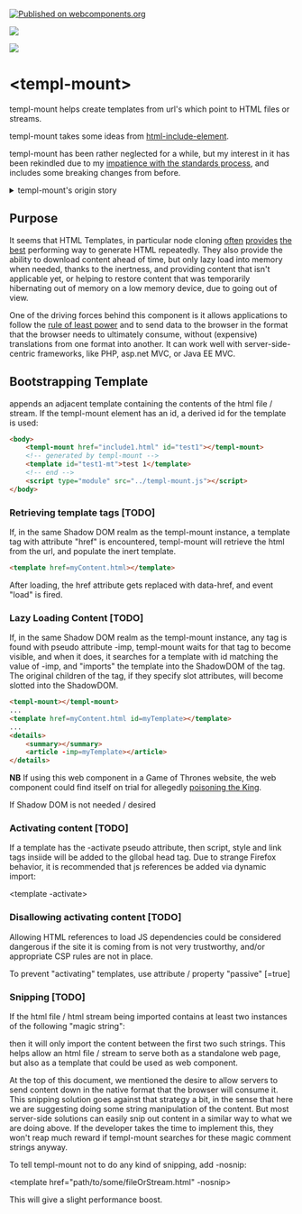 [![Published on webcomponents.org](https://img.shields.io/badge/webcomponents.org-published-blue.svg)](https://www.webcomponents.org/element/bahrus/templ-mount)

<a href="https://nodei.co/npm/templ-mount/"><img src="https://nodei.co/npm/templ-mount.png"></a>

<img src="http://img.badgesize.io/https://cdn.jsdelivr.net/npm/templ-mount@0.0.46/dist/templ-mount.iife.min.js?compression=gzip">

# \<templ-mount\>

templ-mount helps create templates from url's which point to HTML files or streams.

templ-mount takes some ideas from [html-include-element](https://www.npmjs.com/package/html-include-element).

templ-mount has been rather neglected for a while, but my interest in it has been rekindled due to my [impatience with the standards process](https://www.youtube.com/watch?v=0-Yl6FmV6EE), and includes some breaking changes from before.

<details>
    <summary>templ-mount's origin story</summary>
templ-mount remembers the day its creator first installed a PWA (Flipkart), and was blown away by the liberating effect this could have on web development, allowing developers to cross significant barriers to native functionality.

templ-mount thinks, though, that in order to satisfactorily reach the promised land of true native competitiveness, we will need to find a way of building applications that can scale, while maintaining fidelity to the various commandments set forth by Lighthouse.  The ability to import HTML from the ~~heavens~~ server down to ~~Earth~~ would, in templ-mount's opinion, help with this effort significantly.  Such functionality would best be served by native api's, due to the complexities involved.  In the meantime, templ-mount is wandering the dessert, in search of a substitute api.

</details>

## Purpose

It seems that HTML Templates, in particular node cloning [often](https://jsperf.com/clonenode-vs-createelement-performance/32) [provides](https://jsperf.com/innerhtml-vs-importnode/6) [the](https://github.com/sophiebits/innerhtml-vs-createelement-vs-clonenode) [best](https://stackoverflow.com/questions/676249/deep-cloning-vs-setting-of-innerhtml-whats-faster) performing way to generate HTML repeatedly.  They also provide the ability to download content ahead of time, but only lazy load into memory when needed, thanks to the inertness, and providing content that isn't applicable yet, or helping to restore content that was temporarily hibernating out of memory on a low memory device, due to going out of view.

One of the driving forces behind this component is it allows applications to follow the [rule of least power](https://en.wikipedia.org/wiki/Rule_of_least_power) and to send data to the browser in the format that the browser needs to ultimately consume, without (expensive) translations from one format into another.  It can work well with server-side-centric frameworks, like PHP, asp.net MVC, or Java EE MVC.

## Bootstrapping Template 

<templ-mount href=include1.html></templ-mount>

appends an adjacent template containing the contents of the html file / stream.  If the templ-mount element has an id, a derived id for the template is used:

```html
<body>
    <templ-mount href="include1.html" id="test1"></templ-mount>
    <!-- generated by templ-mount -->
    <template id="test1-mt">test 1</template>
    <!-- end -->
    <script type="module" src="../templ-mount.js"></script>
</body>
```



### Retrieving template tags [TODO]

If, in the same Shadow DOM realm as the templ-mount instance, a template tag with attribute "href" is encountered, templ-mount will retrieve the html from the url, and populate the inert template.

```html
<template href=myContent.html></template>
```

After loading, the href attribute gets replaced with data-href, and event "load" is fired.

### Lazy Loading Content [TODO]

If, in the same Shadow DOM realm as the templ-mount instance, any tag is found with pseudo attribute -imp, templ-mount waits for that tag to become visible, and when it does, it searches for a template with id matching the value of -imp, and "imports" the template into the ShadowDOM of the tag.  The original children of the tag, if they specify slot attributes, will become slotted into the ShadowDOM.

```html
<templ-mount></templ-mount>
...
<template href=myContent.html id=myTemplate></template>
...
<details>
    <summary></summary>
    <article -imp=myTemplate></article>
</details>
```

**NB** If using this web component in a Game of Thrones website, the web component could find itself on trial for allegedly [poisoning the King](https://discourse.wicg.io/t/proposal-symbol-namespacing-of-attributes/3515/4).

If Shadow DOM is not needed / desired


### Activating content [TODO]

If a template has the -activate pseudo attribute, then script, style and link tags insiide will be added to the gllobal head tag.  Due to strange Firefox behavior, it is recommended that js references be added via dynamic import:

<template -activate>
    <script type=module>
        import('./blah.js');
    </script>
    <style>
        @import url(https://fonts.googleapis.com/css?family=Indie+Flower);
    </style>
</template>

### Disallowing activating content [TODO]

Allowing HTML references to load JS dependencies could be considered dangerous if the site it is coming from is not very trustworthy, and/or appropriate CSP rules are not in place.

To prevent "activating" templates, use attribute / property "passive" [=true]

### Snipping [TODO]

If the html file / html stream being imported contains at least two instances of the following "magic string":

<!---->
then it will only import the content between the first two such strings. This helps allow an html file / stream to serve both as a standalone web page, but also as a template that could be used as web component.

At the top of this document, we mentioned the desire to allow servers to send content down in the native format that the browser will consume it. This snipping solution goes against that strategy a bit, in the sense that here we are suggesting doing some string manipulation of the content. But most server-side solutions can easily snip out content in a similar way to what we are doing above. If the developer takes the time to implement this, they won't reap much reward if templ-mount searches for these magic comment strings anyway.

To tell templ-mount not to do any kind of snipping, add -nosnip:

<template href="path/to/some/fileOrStream.html" -nosnip></template>

This will give a slight performance boost.

